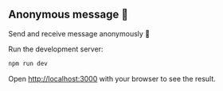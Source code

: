 ## Anonymous message 💌
Send and receive message anonymously 📲

Run the development server:

```bash
npm run dev
```

Open [http://localhost:3000](http://localhost:3000) with your browser to see the result.
